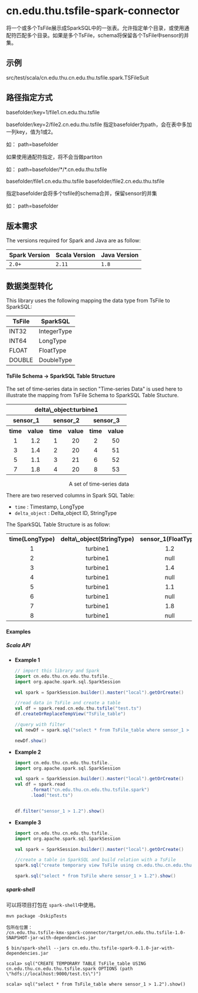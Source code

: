 # cn.edu.thu.tsfile-spark-connector

将一个或多个TsFile展示成SparkSQL中的一张表。允许指定单个目录，或使用通配符匹配多个目录。如果是多个TsFile，schema将保留各个TsFile中sensor的并集。


## 示例

src/test/scala/cn.edu.thu.cn.edu.thu.tsfile.spark.TSFileSuit


## 路径指定方式


basefolder/key=1/file1.cn.edu.thu.tsfile

basefolder/key=2/file2.cn.edu.thu.tsfile
指定basefolder为path，会在表中多加一列key，值为1或2。

如：
path=basefolder


如果使用通配符指定，将不会当做partiton

如：
path=basefolder/\*/\*.cn.edu.thu.tsfile


basefolder/file1.cn.edu.thu.tsfile
basefolder/file2.cn.edu.thu.tsfile

指定basefolder会将多个tsfile的schema合并，保留sensor的并集

如：
path=basefolder


## 版本需求

The versions required for Spark and Java are as follow:

| Spark Version | Scala Version | Java Version |
| ------------- | ------------- | ------------ |
| `2.0+`        | `2.11`        | `1.8`        |



## 数据类型转化

This library uses the following mapping the data type from TsFile to SparkSQL:

| TsFile 		   | SparkSQL|
| --------------| -------------- |
| INT32       		   | IntegerType    |
| INT64       		   | LongType       |
| FLOAT       		   | FloatType      |
| DOUBLE      		   | DoubleType     |


#### TsFile Schema -> SparkSQL Table Structure

The set of time-series data in section "Time-series Data" is used here to illustrate the mapping from TsFile Schema to SparkSQL Table Stucture.

<center>
<table style="text-align:center">
	<tr><th colspan="6">delta\_object:turbine1</th></tr>
	<tr><th colspan="2">sensor_1</th><th colspan="2">sensor_2</th><th colspan="2">sensor_3</th></tr>
	<tr><th>time</th><th>value</td><th>time</th><th>value</td><th>time</th><th>value</td>
	<tr><td>1</td><td>1.2</td><td>1</td><td>20</td><td>2</td><td>50</td></tr>
	<tr><td>3</td><td>1.4</td><td>2</td><td>20</td><td>4</td><td>51</td></tr>
	<tr><td>5</td><td>1.1</td><td>3</td><td>21</td><td>6</td><td>52</td></tr>
	<tr><td>7</td><td>1.8</td><td>4</td><td>20</td><td>8</td><td>53</td></tr>
</table>
<span>A set of time-series data</span>
</center>

There are two reserved columns in Spark SQL Table:

- `time` : Timestamp, LongType
- `delta_object` : Delta_object ID, StringType

The SparkSQL Table Structure is as follow:

<center>
	<table style="text-align:center">
	<tr><th>time(LongType)</th><th> delta\_object(StringType)</th><th>sensor_1(FloatType)</th><th>sensor_2(IntType)</th><th>sensor_3(IntType)</th></tr>
	<tr><td>1</td><td> turbine1 </td><td>1.2</td><td>20</td><td>null</td></tr>
	<tr><td>2</td><td> turbine1 </td><td>null</td><td>20</td><td>50</td></tr>
	<tr><td>3</td><td> turbine1 </td><td>1.4</td><td>21</td><td>null</td></tr>
	<tr><td>4</td><td> turbine1 </td><td>null</td><td>20</td><td>51</td></tr>
	<tr><td>5</td><td> turbine1 </td><td>1.1</td><td>null</td><td>null</td></tr>
	<tr><td>6</td><td> turbine1 </td><td>null</td><td>null</td><td>52</td></tr>
	<tr><td>7</td><td> turbine1 </td><td>1.8</td><td>null</td><td>null</td></tr>
	<tr><td>8</td><td> turbine1 </td><td>null</td><td>null</td><td>53</td></tr>
	</table>

</center>

#### Examples

##### Scala API

* **Example 1**

	```scala
	// import this library and Spark
	import cn.edu.thu.cn.edu.thu.tsfile._
	import org.apache.spark.sql.SparkSession

	val spark = SparkSession.builder().master("local").getOrCreate()

	//read data in TsFile and create a table
	val df = spark.read.cn.edu.thu.tsfile("test.ts")
	df.createOrReplaceTempView("TsFile_table")

	//query with filter
	val newDf = spark.sql("select * from TsFile_table where sensor_1 > 1.2").cache()

	newDf.show()

	```

* **Example 2**

	```scala
	import cn.edu.thu.cn.edu.thu.tsfile._
    import org.apache.spark.sql.SparkSession
	
    val spark = SparkSession.builder().master("local").getOrCreate()
	val df = spark.read
	      .format("cn.edu.thu.cn.edu.thu.tsfile.spark")
	      .load("test.ts")


	df.filter("sensor_1 > 1.2").show()

	```

* **Example 3**

	```scala
	import cn.edu.thu.cn.edu.thu.tsfile._
    import org.apache.spark.sql.SparkSession
   	
	val spark = SparkSession.builder().master("local").getOrCreate()

	//create a table in SparkSQL and build relation with a TsFile
	spark.sql("create temporary view TsFile using cn.edu.thu.cn.edu.thu.tsfile.spark options(path = \"test.ts\")")

	spark.sql("select * from TsFile where sensor_1 > 1.2").show()

	```

##### spark-shell

可以将项目打包在 `spark-shell`中使用。

```
mvn package -DskipTests

包所在位置：
/cn.edu.thu.tsfile-kmx-spark-connector/target/cn.edu.thu.tsfile-1.0-SNAPSHOT-jar-with-dependencies.jar
```

```
$ bin/spark-shell --jars cn.edu.thu.tsfile-spark-0.1.0-jar-with-dependencies.jar

scala> sql("CREATE TEMPORARY TABLE TsFile_table USING cn.edu.thu.cn.edu.thu.tsfile.spark OPTIONS (path \"hdfs://localhost:9000/test.ts\")")

scala> sql("select * from TsFile_table where sensor_1 > 1.2").show()
```